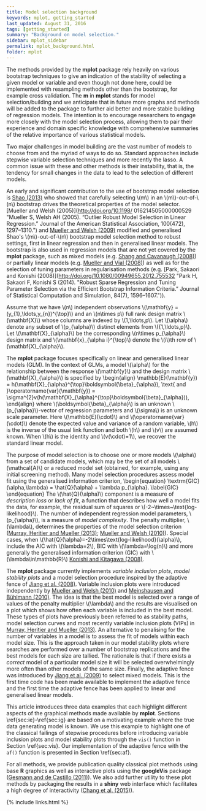 ```yaml
---
title: Model selection background
keywords: mplot, getting_started
last_updated: August 31, 2016
tags: [getting_started]
summary: "Background on model selection."
sidebar: mplot_sidebar
permalink: mplot_background.html
folder: mplot
---
```



The methods provided by the **mplot** package rely heavily on various bootstrap techniques to give an indication of the stability of selecting a given model or variable and even though not done here, could be implemented with resampling methods other than the bootstrap, for example cross validation. The **m** in **mplot** stands for model selection/building and we anticipate that in  future more graphs and methods will be added to the package to further aid better and more stable building of regression models.  The intention is to encourage researchers to engage more closely with the model selection process, allowing them to pair their experience and domain specific knowledge with comprehensive summaries of the relative importance of various statistical models.

Two major challenges in model building are the vast number of models to choose from and the myriad of ways to do so.  Standard approaches include stepwise variable selection techniques and more recently the lasso. A common issue with these and other methods is their instability, that is, the tendency for small changes in the data to lead to the selection of different models.

An early and significant contribution to the use of bootstrap model selection is [Shao (2013)](http://doi.org/10.2307/2291661 "Shao J (1996). “Bootstrap Model Selection.” Journal of the American Statistical Association, 91(434), 655-665.") who showed that carefully selecting \\(m\\) in an \\(m\\)-out-of-\\(n\\) bootstrap drives the theoretical properties of the model selector. [Mueller and Welsh (2005)](http://doi.org/10.1198/ 016214505000000529 "Mueller S, Welsh AH (2005). “Outlier Robust Model Selection in Linear Regression.” Journal of the American Statistical Association, 100(472), 1297–1310.") and [Mueller and Welsh (2009)](http://www3.stat.sinica.edu.tw/sstest/oldpdf/A19n315.pdf "Mueller S, Welsh AH (2009). “Robust Model Selection in Generalized Linear Models.” Statistica Sinica, 19(3), 1155–1170.") modified and generalised Shao's \\(m\\)-out-of-\\(n\\) bootstrap model selection method to robust settings, first in linear regression and then in generalised linear models. The bootstrap is also used in regression models that are not yet covered by the **mplot** package, such as mixed models (e.g. [Shang and Cavanaugh (2008)](http://doi.org/10.1016/j.csda.2007.06.019 "Shang J, Cavanaugh JE (2008). “Bootstrap Variants of the Akaike Information Criterion for Mixed Model Selection.” Computational Statistics & Data Analysis, 52(4), 2004–2021.")) or partially linear models (e.g. [Mueller and Vial (2008)](http://doi.org/10.1111/j.1467-842X.2009.00540.x "Mueller S, Vial C (2009). “Partially Linear Model Selection by the Bootstrap.” Australian & New Zealand Journal of Statistics, 51(2), 183–200.")) as well as for the selection of tuning parameters in regularisation methods (e.g. [Park, Sakaori and Konishi (2008)](http://doi.org/10.1080/00949655.2012.755532 "Park H, Sakaori F, Konishi S (2014). "Robust Sparse Regression and Tuning Parameter Selection via the Efficient Bootstrap Information Criteria.” Journal of Statistical Computation and Simulation, 84(7), 1596–1607.")).

Assume that we have \\(n\\) independent observations \\(\mathbf{y} = (y\_{1},\ldots,y\_{n})^{\top}\\) and an \\(n\times p\\) full rank design matrix \\(\mathbf{X}\\) whose columns are indexed by \\(1,\ldots,p\\). Let \\(\alpha\\) denote any subset of \\(p\_{\alpha}\\) distinct elements from \\(\{1,\ldots,p\}\\). Let \\(\mathbf{X}\_{\alpha}\\) be the corresponding \\(n\times p\_{\alpha}\\) design matrix and \\(\mathbf{x}\_{\alpha i}^{\top}\\) denote the \\(i\\)th row of \\(\mathbf{X}\_{\alpha}\\).

The **mplot** package focuses specifically on linear and generalised linear models (GLM). In the context of GLMs, a model \\(\alpha\\) for the relationship between the response \\(\mathbf{y}\\) and the design matrix \\(\mathbf{X}\_{\alpha}\\) is specified by
\begin{align}
\mathbb{E}(\mathbf{y}) = h(\mathbf{X}\_{\alpha}^{\top}\boldsymbol{\beta}\_{\alpha}), \text{ and }\operatorname{var}(\mathbf{y}) = \sigma^{2}v(h(\mathbf{X}\_{\alpha}^{\top}\boldsymbol{\beta}\_{\alpha})),
\end{align}
where \\(\boldsymbol{\beta}\_{\alpha}\\) is an unknown \\(p\_{\alpha}\\)-vector of regression parameters and \\(\sigma\\) is an unknown scale parameter. Here \\(\mathbb{E}(\cdot)\\) and \\(\operatorname{var}(\cdot)\\)  denote the expected value and variance of a random variable, \\(h\\) is the inverse of the usual link function and both \\(h\\) and \\(v\\) are assumed known. When \\(h\\) is the identity and \\(v(\cdot)=1\\), we recover the standard linear model.  

The purpose of model selection is to choose one or more models \\(\alpha\\) from a set of candidate models, which may be the set of all models \\(\mathcal{A}\\) or a reduced model set (obtained, for example, using any initial screening method). Many model selection procedures assess model fit using the generalised information criterion,
\begin{equation}
\textrm{GIC}(\alpha,\lambda) = \hat{Q}(\alpha) + \lambda p\_{\alpha}. \label{GIC}
\end{equation}
The \\(\hat{Q}(\alpha)\\) component is a measure of _description loss_ or _lack of fit_, a function that describes how well a model fits the data, for example, the residual sum of squares or \\(-2~\times~\text{log-likelihood}\\). The number of independent regression model parameters, \\(p\_{\alpha}\\), is a measure of _model complexity_. The penalty multiplier, \\(\lambda\\), determines the properties of the model selection criterion ([Murray, Heritier and Mueller (2013)](http://doi.org/10.1002/sim.5855 "Murray K, Heritier S, Mueller S (2013). “Graphical Tools for Model Selection in Generalized Linear Models.” Statistics in Medicine, 32(25), 4438–4451."); [Mueller and Welsh (2010)](http://doi.org/10.1111/j.1751-5823.2010.00108.x "Mueller S, Welsh A (2010). “On Model Selection Curves.” International Statistical Review, 78(2), 240–256.")). Special cases, when \\(\hat{Q}(\alpha)=-2\times\text{log-likelihood}(\alpha)\\), include the AIC with \\(\lambda=2\\), BIC with \\(\lambda=\log(n)\\) and more generally the generalised information criterion (GIC) with \\(\lambda\in\mathbb{R}\\) [Konishi and Kitagawa (2008)](http://doi.org/10.1093/biomet/83.4.875 "Konishi S, Kitagawa G (1996). “Generalised Information Criteria in Model Selection.” Biometrika, 83(4), 875–890.").

The **mplot** package currently implements _variable inclusion plots_, _model stability plots_ and a model selection procedure inspired by the adaptive fence of [Jiang et al. (2008)](http://doi.org/10.1214/07-AOS517 "Jiang J, Rao JS, Gu Z, Nguyen T (2008). “Fence Methods for Mixed Model Selection.” The Annals of Statistics, 36(4), 1669–1692.").  Variable inclusion plots were introduced independently by [Mueller and Welsh (2010)](http://doi.org/10.1111/j.1751-5823.2010.00108.x "Mueller S, Welsh A (2010). “On Model Selection Curves.” International Statistical Review, 78(2), 240–256.") and [Meinshausen and Bühlmann (2010)](http://doi.org/10.1111/j.1467-9868.2010.00740.x "Meinshausen N, Bühlmann P (2010). “Stability Selection.” Journal of the Royal Statistical Society: Series B (Statistical Methodology), 72(4), 417–473."). The idea is that the best model is selected over a range of values of the penalty multiplier \\(\lambda\\) and the results are visualised on a plot which shows how often each variable is included in the best model.  These types of plots have previously been referred to as stability paths, model selection curves and most recently variable inclusion plots (VIPs) in [Murray, Heritier and Mueller (2013)](http://doi.org/10.1002/sim.5855 "Murray K, Heritier S, Mueller S (2013). “Graphical Tools for Model Selection in Generalized Linear Models.” Statistics in Medicine, 32(25), 4438–4451.").  An alternative to penalising for the number of variables in a model is to assess the fit of models within each model size. This is the approach taken in our model stability plots where searches are performed over a number of bootstrap replications and the best models for each size are tallied. The rationale is that if there exists a _correct_ model of a particular model size it will be selected overwhelmingly more often than other models of the same size.  Finally, the adaptive fence was introduced by [Jiang et al. (2009)](http://doi.org/10.1016/j.spl.2008.10.014 "Jiang J, Nguyen T, Rao JS (2009). “A Simplified Adaptive Fence Procedure.” Statistics & Probability Letters, 79(5), 625–629.") to select mixed models.  This is the first time code has been made available to implement the adaptive fence and the first time the adaptive fence has been applied to linear and generalised linear models.

This article introduces three data examples that each highlight different aspects of the graphical methods made available by **mplot**. Sections \ref{sec:ie}-\ref{sec:ig} are based on a motivating example where the true data generating model is known. We use this example to highlight one of the classical failings of stepwise procedures before introducing variable inclusion plots and model stability plots through the `vis()` function in Section \ref{sec:vis}. Our implementation of the adaptive fence with the `af()` function is presented in Section \ref{sec:af}. 

For all methods, we provide publication quality classical plot methods using base **R** graphics as well as interactive plots using the **googleVis** package ([Gesmann and de Castillo (2011)](https://journal.r-project.org/archive/2011-2/RJournal_2011-2_Gesmann+de~Castillo.pdf "Gesmann M, de Castillo D (2011). “Using the Google Visualisation API with R.” The R Journal, 3(2), 40–44.")). We also add further utility to these plot methods by packaging the results in a **shiny** web interface which facilitates a high degree of interactivity ([Chang et al. (2015)](http://shiny.rstudio.com "Chang W, Cheng J, Allaire J, Xie Y, McPherson J (2015). shiny: Web Application Framework for R. R package version 0.12.1.9000.")).



{% include links.html %}
